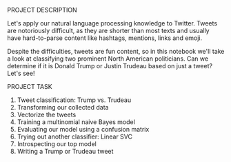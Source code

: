 PROJECT DESCRIPTION

Let's apply our natural language processing knowledge to Twitter. Tweets are notoriously difficult, as they are shorter than most texts and usually have hard-to-parse content like hashtags, mentions, links and emoji.

Despite the difficulties, tweets are fun content, so in this notebook we'll take a look at classifying two prominent North American politicians. Can we determine if it is Donald Trump or Justin Trudeau based on just a tweet? Let's see!

PROJECT TASK

1. Tweet classification: Trump vs. Trudeau
2. Transforming our collected data
3. Vectorize the tweets
4. Training a multinomial naive Bayes model
5. Evaluating our model using a confusion matrix
6. Trying out another classifier: Linear SVC
7. Introspecting our top model
8. Writing a Trump or Trudeau tweet